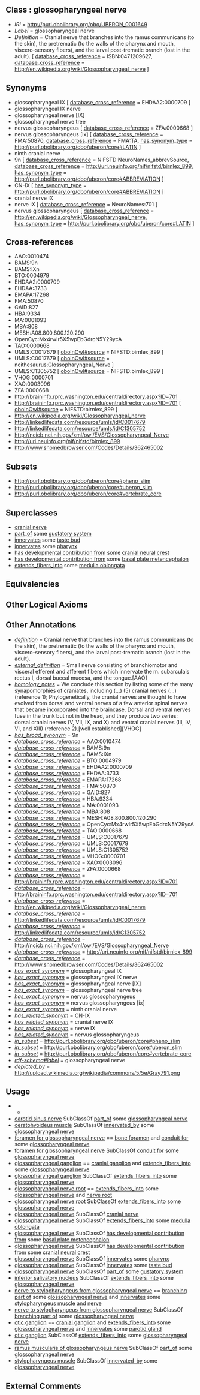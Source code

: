 
## Class : glossopharyngeal nerve

 * *IRI* = http://purl.obolibrary.org/obo/UBERON_0001649
 * *Label* = glossopharyngeal nerve
 * *Definition* = Cranial nerve that branches into the ramus communicans (to the skin), the pretrematic (to the walls of the pharynx and mouth, viscero-sensory fibers), and the larval post-trematic branch (lost in the adult). [ [database_cross_reference](../../ef/oboInOwl#hasDbXref.md) = ISBN:0471209627, [database_cross_reference](../../ef/oboInOwl#hasDbXref.md) = http://en.wikipedia.org/wiki/Glossopharyngeal_nerve ]

## Synonyms

 * glossopharyngeal IX [ [database_cross_reference](../../ef/oboInOwl#hasDbXref.md) = EHDAA2:0000709 ]
 * glossopharyngeal IX nerve
 * glossopharyngeal nerve [IX]
 * glossopharyngeal nerve tree
 * nervus glossopharyngeus [ [database_cross_reference](../../ef/oboInOwl#hasDbXref.md) = ZFA:0000668 ]
 * nervus glossopharyngeus [ix] [ [database_cross_reference](../../ef/oboInOwl#hasDbXref.md) = FMA:50870, [database_cross_reference](../../ef/oboInOwl#hasDbXref.md) = FMA:TA, [has_synonym_type](../../pe/oboInOwl#hasSynonymType.md) = http://purl.obolibrary.org/obo/uberon/core#LATIN ]
 * ninth cranial nerve
 * 9n [ [database_cross_reference](../../ef/oboInOwl#hasDbXref.md) = NIFSTD:NeuroNames_abbrevSource, [database_cross_reference](../../ef/oboInOwl#hasDbXref.md) = http://uri.neuinfo.org/nif/nifstd/birnlex_899, [has_synonym_type](../../pe/oboInOwl#hasSynonymType.md) = http://purl.obolibrary.org/obo/uberon/core#ABBREVIATION ]
 * CN-IX [ [has_synonym_type](../../pe/oboInOwl#hasSynonymType.md) = http://purl.obolibrary.org/obo/uberon/core#ABBREVIATION ]
 * cranial nerve IX
 * nerve IX [ [database_cross_reference](../../ef/oboInOwl#hasDbXref.md) = NeuroNames:701 ]
 * nervus glossopharyngeus [ [database_cross_reference](../../ef/oboInOwl#hasDbXref.md) = http://en.wikipedia.org/wiki/Glossopharyngeal_nerve, [has_synonym_type](../../pe/oboInOwl#hasSynonymType.md) = http://purl.obolibrary.org/obo/uberon/core#LATIN ]

## Cross-references

 * AAO:0010474
 * BAMS:9n
 * BAMS:IXn
 * BTO:0004979
 * EHDAA2:0000709
 * EHDAA:3733
 * EMAPA:17268
 * FMA:50870
 * GAID:827
 * HBA:9334
 * MA:0001093
 * MBA:808
 * MESH:A08.800.800.120.290
 * OpenCyc:Mx4rwIr5X5wpEbGdrcN5Y29ycA
 * TAO:0000668
 * UMLS:C0017679 [ [oboInOwl#source](../../ce/oboInOwl#source.md) = NIFSTD:birnlex_899 ]
 * UMLS:C0017679 [ [oboInOwl#source](../../ce/oboInOwl#source.md) = ncithesaurus:Glossopharyngeal_Nerve ]
 * UMLS:C1305752 [ [oboInOwl#source](../../ce/oboInOwl#source.md) = NIFSTD:birnlex_899 ]
 * VHOG:0000701
 * XAO:0003096
 * ZFA:0000668
 * http://braininfo.rprc.washington.edu/centraldirectory.aspx?ID=701
 * http://braininfo.rprc.washington.edu/centraldirectory.aspx?ID=701 [ [oboInOwl#source](../../ce/oboInOwl#source.md) = NIFSTD:birnlex_899 ]
 * http://en.wikipedia.org/wiki/Glossopharyngeal_nerve
 * http://linkedlifedata.com/resource/umls/id/C0017679
 * http://linkedlifedata.com/resource/umls/id/C1305752
 * http://ncicb.nci.nih.gov/xml/owl/EVS/Glossopharyngeal_Nerve
 * http://uri.neuinfo.org/nif/nifstd/birnlex_899
 * http://www.snomedbrowser.com/Codes/Details/362465002

## Subsets

 * http://purl.obolibrary.org/obo/uberon/core#pheno_slim
 * http://purl.obolibrary.org/obo/uberon/core#uberon_slim
 * http://purl.obolibrary.org/obo/uberon/core#vertebrate_core

## Superclasses

 * [cranial nerve](../../UBERON/85/UBERON_0001785.md)
 * [part_of](../../BFO/50/BFO_0000050.md) some [gustatory system](../../UBERON/33/UBERON_0001033.md)
 * [innervates](../../RO/34/RO_0002134.md) some [taste bud](../../UBERON/27/UBERON_0001727.md)
 * [innervates](../../RO/34/RO_0002134.md) some [pharynx](../../UBERON/62/UBERON_0006562.md)
 * [has developmental contribution from](../../RO/54/RO_0002254.md) some [cranial neural crest](../../UBERON/99/UBERON_0003099.md)
 * [has developmental contribution from](../../RO/54/RO_0002254.md) some [basal plate metencephalon](../../UBERON/39/UBERON_0005239.md)
 * [extends_fibers_into](../../core#extends/to/core#extends_fibers_into.md) some [medulla oblongata](../../UBERON/96/UBERON_0001896.md)

## Equivalencies


## Other Logical Axioms


## Other Annotations

 * *[definition](../../IAO/15/IAO_0000115.md)* = Cranial nerve that branches into the ramus communicans (to the skin), the pretrematic (to the walls of the pharynx and mouth, viscero-sensory fibers), and the larval post-trematic branch (lost in the adult).
 * *[external_definition](../../UBPROP/01/UBPROP_0000001.md)* = Small nerve consisting of branchiomotor and visceral efferent and afferent fibers which innervate the m. subarculais rectus I, dorsal buccal mucosa, and the tongue.[AAO]
 * *[homology_notes](../../UBPROP/03/UBPROP_0000003.md)* = We conclude this section by listing some of the many synapomorphies of craniates, including (...) (5) cranial nerves (...) (reference 1); Phylogenetically, the cranial nerves are thought to have evolved from dorsal and ventral nerves of a few anterior spinal nerves that became incorporated into the braincase. Dorsal and ventral nerves fuse in the trunk but not in the head, and they produce two series: dorsal cranial nerves (V, VII, IX, and X) and ventral cranial nerves (III, IV, VI, and XIII) (reference 2).[well established][VHOG]
 * *[has_broad_synonym](../../ym/oboInOwl#hasBroadSynonym.md)* = 9n
 * *[database_cross_reference](../../ef/oboInOwl#hasDbXref.md)* = AAO:0010474
 * *[database_cross_reference](../../ef/oboInOwl#hasDbXref.md)* = BAMS:9n
 * *[database_cross_reference](../../ef/oboInOwl#hasDbXref.md)* = BAMS:IXn
 * *[database_cross_reference](../../ef/oboInOwl#hasDbXref.md)* = BTO:0004979
 * *[database_cross_reference](../../ef/oboInOwl#hasDbXref.md)* = EHDAA2:0000709
 * *[database_cross_reference](../../ef/oboInOwl#hasDbXref.md)* = EHDAA:3733
 * *[database_cross_reference](../../ef/oboInOwl#hasDbXref.md)* = EMAPA:17268
 * *[database_cross_reference](../../ef/oboInOwl#hasDbXref.md)* = FMA:50870
 * *[database_cross_reference](../../ef/oboInOwl#hasDbXref.md)* = GAID:827
 * *[database_cross_reference](../../ef/oboInOwl#hasDbXref.md)* = HBA:9334
 * *[database_cross_reference](../../ef/oboInOwl#hasDbXref.md)* = MA:0001093
 * *[database_cross_reference](../../ef/oboInOwl#hasDbXref.md)* = MBA:808
 * *[database_cross_reference](../../ef/oboInOwl#hasDbXref.md)* = MESH:A08.800.800.120.290
 * *[database_cross_reference](../../ef/oboInOwl#hasDbXref.md)* = OpenCyc:Mx4rwIr5X5wpEbGdrcN5Y29ycA
 * *[database_cross_reference](../../ef/oboInOwl#hasDbXref.md)* = TAO:0000668
 * *[database_cross_reference](../../ef/oboInOwl#hasDbXref.md)* = UMLS:C0017679
 * *[database_cross_reference](../../ef/oboInOwl#hasDbXref.md)* = UMLS:C0017679
 * *[database_cross_reference](../../ef/oboInOwl#hasDbXref.md)* = UMLS:C1305752
 * *[database_cross_reference](../../ef/oboInOwl#hasDbXref.md)* = VHOG:0000701
 * *[database_cross_reference](../../ef/oboInOwl#hasDbXref.md)* = XAO:0003096
 * *[database_cross_reference](../../ef/oboInOwl#hasDbXref.md)* = ZFA:0000668
 * *[database_cross_reference](../../ef/oboInOwl#hasDbXref.md)* = http://braininfo.rprc.washington.edu/centraldirectory.aspx?ID=701
 * *[database_cross_reference](../../ef/oboInOwl#hasDbXref.md)* = http://braininfo.rprc.washington.edu/centraldirectory.aspx?ID=701
 * *[database_cross_reference](../../ef/oboInOwl#hasDbXref.md)* = http://en.wikipedia.org/wiki/Glossopharyngeal_nerve
 * *[database_cross_reference](../../ef/oboInOwl#hasDbXref.md)* = http://linkedlifedata.com/resource/umls/id/C0017679
 * *[database_cross_reference](../../ef/oboInOwl#hasDbXref.md)* = http://linkedlifedata.com/resource/umls/id/C1305752
 * *[database_cross_reference](../../ef/oboInOwl#hasDbXref.md)* = http://ncicb.nci.nih.gov/xml/owl/EVS/Glossopharyngeal_Nerve
 * *[database_cross_reference](../../ef/oboInOwl#hasDbXref.md)* = http://uri.neuinfo.org/nif/nifstd/birnlex_899
 * *[database_cross_reference](../../ef/oboInOwl#hasDbXref.md)* = http://www.snomedbrowser.com/Codes/Details/362465002
 * *[has_exact_synonym](../../ym/oboInOwl#hasExactSynonym.md)* = glossopharyngeal IX
 * *[has_exact_synonym](../../ym/oboInOwl#hasExactSynonym.md)* = glossopharyngeal IX nerve
 * *[has_exact_synonym](../../ym/oboInOwl#hasExactSynonym.md)* = glossopharyngeal nerve [IX]
 * *[has_exact_synonym](../../ym/oboInOwl#hasExactSynonym.md)* = glossopharyngeal nerve tree
 * *[has_exact_synonym](../../ym/oboInOwl#hasExactSynonym.md)* = nervus glossopharyngeus
 * *[has_exact_synonym](../../ym/oboInOwl#hasExactSynonym.md)* = nervus glossopharyngeus [ix]
 * *[has_exact_synonym](../../ym/oboInOwl#hasExactSynonym.md)* = ninth cranial nerve
 * *[has_related_synonym](../../ym/oboInOwl#hasRelatedSynonym.md)* = CN-IX
 * *[has_related_synonym](../../ym/oboInOwl#hasRelatedSynonym.md)* = cranial nerve IX
 * *[has_related_synonym](../../ym/oboInOwl#hasRelatedSynonym.md)* = nerve IX
 * *[has_related_synonym](../../ym/oboInOwl#hasRelatedSynonym.md)* = nervus glossopharyngeus
 * *[in_subset](../../et/oboInOwl#inSubset.md)* = http://purl.obolibrary.org/obo/uberon/core#pheno_slim
 * *[in_subset](../../et/oboInOwl#inSubset.md)* = http://purl.obolibrary.org/obo/uberon/core#uberon_slim
 * *[in_subset](../../et/oboInOwl#inSubset.md)* = http://purl.obolibrary.org/obo/uberon/core#vertebrate_core
 * *[rdf-schema#label](../../el/rdf-schema#label.md)* = glossopharyngeal nerve
 * *[depicted_by](../../depicted/by/depicted_by.md)* = http://upload.wikimedia.org/wikipedia/commons/5/5e/Gray791.png

## Usage

 * -
 * [carotid sinus nerve](../../UBERON/09/UBERON_0009009.md) SubClassOf [part_of](../../BFO/50/BFO_0000050.md) some [glossopharyngeal nerve](../../UBERON/49/UBERON_0001649.md)
 * [ceratohyoideus muscle](../../UBERON/54/UBERON_0010954.md) SubClassOf [innervated_by](../../RO/05/RO_0002005.md) some [glossopharyngeal nerve](../../UBERON/49/UBERON_0001649.md)
 * [foramen for glossopharyngeal nerve](../../UBERON/21/UBERON_0018321.md) == [bone foramen](../../UBERON/44/UBERON_0005744.md) and [conduit for](../../core#conduit/or/core#conduit_for.md) some [glossopharyngeal nerve](../../UBERON/49/UBERON_0001649.md)
 * [foramen for glossopharyngeal nerve](../../UBERON/21/UBERON_0018321.md) SubClassOf [conduit for](../../core#conduit/or/core#conduit_for.md) some [glossopharyngeal nerve](../../UBERON/49/UBERON_0001649.md)
 * [glossopharyngeal ganglion](../../UBERON/01/UBERON_0001701.md) == [cranial ganglion](../../UBERON/14/UBERON_0001714.md) and [extends_fibers_into](../../core#extends/to/core#extends_fibers_into.md) some [glossopharyngeal nerve](../../UBERON/49/UBERON_0001649.md)
 * [glossopharyngeal ganglion](../../UBERON/01/UBERON_0001701.md) SubClassOf [extends_fibers_into](../../core#extends/to/core#extends_fibers_into.md) some [glossopharyngeal nerve](../../UBERON/49/UBERON_0001649.md)
 * [glossopharyngeal nerve root](../../UBERON/10/UBERON_0019310.md) == [extends_fibers_into](../../core#extends/to/core#extends_fibers_into.md) some [glossopharyngeal nerve](../../UBERON/49/UBERON_0001649.md) and [nerve root](../../UBERON/11/UBERON_0002211.md)
 * [glossopharyngeal nerve root](../../UBERON/10/UBERON_0019310.md) SubClassOf [extends_fibers_into](../../core#extends/to/core#extends_fibers_into.md) some [glossopharyngeal nerve](../../UBERON/49/UBERON_0001649.md)
 * [glossopharyngeal nerve](../../UBERON/49/UBERON_0001649.md) SubClassOf [cranial nerve](../../UBERON/85/UBERON_0001785.md)
 * [glossopharyngeal nerve](../../UBERON/49/UBERON_0001649.md) SubClassOf [extends_fibers_into](../../core#extends/to/core#extends_fibers_into.md) some [medulla oblongata](../../UBERON/96/UBERON_0001896.md)
 * [glossopharyngeal nerve](../../UBERON/49/UBERON_0001649.md) SubClassOf [has developmental contribution from](../../RO/54/RO_0002254.md) some [basal plate metencephalon](../../UBERON/39/UBERON_0005239.md)
 * [glossopharyngeal nerve](../../UBERON/49/UBERON_0001649.md) SubClassOf [has developmental contribution from](../../RO/54/RO_0002254.md) some [cranial neural crest](../../UBERON/99/UBERON_0003099.md)
 * [glossopharyngeal nerve](../../UBERON/49/UBERON_0001649.md) SubClassOf [innervates](../../RO/34/RO_0002134.md) some [pharynx](../../UBERON/62/UBERON_0006562.md)
 * [glossopharyngeal nerve](../../UBERON/49/UBERON_0001649.md) SubClassOf [innervates](../../RO/34/RO_0002134.md) some [taste bud](../../UBERON/27/UBERON_0001727.md)
 * [glossopharyngeal nerve](../../UBERON/49/UBERON_0001649.md) SubClassOf [part_of](../../BFO/50/BFO_0000050.md) some [gustatory system](../../UBERON/33/UBERON_0001033.md)
 * [inferior salivatory nucleus](../../UBERON/72/UBERON_0002872.md) SubClassOf [extends_fibers_into](../../core#extends/to/core#extends_fibers_into.md) some [glossopharyngeal nerve](../../UBERON/49/UBERON_0001649.md)
 * [nerve to stylopharyngeus from glossopharyngeal nerve](../../UBERON/17/UBERON_0011317.md) == [branching part of](../../RO/80/RO_0002380.md) some [glossopharyngeal nerve](../../UBERON/49/UBERON_0001649.md) and [innervates](../../RO/34/RO_0002134.md) some [stylopharyngeus muscle](../../UBERON/04/UBERON_0008804.md) and [nerve](../../UBERON/21/UBERON_0001021.md)
 * [nerve to stylopharyngeus from glossopharyngeal nerve](../../UBERON/17/UBERON_0011317.md) SubClassOf [branching part of](../../RO/80/RO_0002380.md) some [glossopharyngeal nerve](../../UBERON/49/UBERON_0001649.md)
 * [otic ganglion](../../UBERON/63/UBERON_0003963.md) == [cranial ganglion](../../UBERON/14/UBERON_0001714.md) and [extends_fibers_into](../../core#extends/to/core#extends_fibers_into.md) some [glossopharyngeal nerve](../../UBERON/49/UBERON_0001649.md) and [innervates](../../RO/34/RO_0002134.md) some [parotid gland](../../UBERON/31/UBERON_0001831.md)
 * [otic ganglion](../../UBERON/63/UBERON_0003963.md) SubClassOf [extends_fibers_into](../../core#extends/to/core#extends_fibers_into.md) some [glossopharyngeal nerve](../../UBERON/49/UBERON_0001649.md)
 * [ramus muscularis of glossopharyngeus nerve](../../UBERON/26/UBERON_3010726.md) SubClassOf [part_of](../../BFO/50/BFO_0000050.md) some [glossopharyngeal nerve](../../UBERON/49/UBERON_0001649.md)
 * [stylopharyngeus muscle](../../UBERON/04/UBERON_0008804.md) SubClassOf [innervated_by](../../RO/05/RO_0002005.md) some [glossopharyngeal nerve](../../UBERON/49/UBERON_0001649.md)

## External Comments

